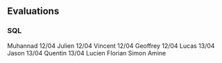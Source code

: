 ## Evaluations

### SQL

Muhannad 12/04
Julien 12/04
Vincent 12/04
Geoffrey 12/04
Lucas 13/04
Jason 13/04
Quentin 13/04
Lucien
Florian
Simon
Amine